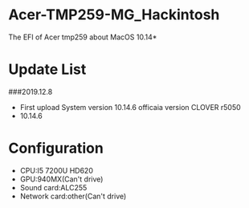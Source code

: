 # Acer-TMP259-MG_Hackintosh
The EFI of Acer tmp259 about MacOS 10.14*

# Update List

###2019.12.8

- First upload System version 10.14.6 officaia version CLOVER r5050
- 10.14.6
  
# Configuration

- CPU:I5 7200U HD620
- GPU:940MX(Can't drive)
- Sound card:ALC255
- Network card:other(Can't drive)
